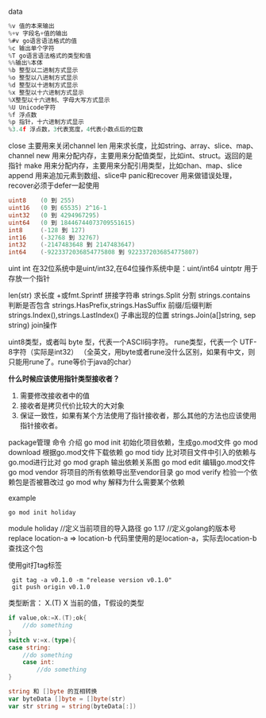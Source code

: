 data

```go
%v 值的本来输出
%+v 字段名+值的输出
%#v go语言语法格式的值
%c 输出单个字符
%T go语言语法格式的类型和值
%%输出%本体
%b 整型以二进制方式显示
%o 整型以八进制方式显示
%d 整型以十进制方式显示
%x 整型以十六进制方式显示
%X整型以十六进制、字母大写方式显示
%U Unicode字符
%f 浮点数
%p 指针，十六进制方式显示
%3.4f 浮点数，3代表宽度，4代表小数点后的位数
```
close	主要用来关闭channel
len	用来求长度，比如string、array、slice、map、channel
new	用来分配内存，主要用来分配值类型，比如int、struct。返回的是指针
make	用来分配内存，主要用来分配引用类型，比如chan、map、slice
append	用来追加元素到数组、slice中
panic和recover	用来做错误处理，recover必须于defer一起使用


```go
uint8    (0 到 255)
uint16   (0 到 65535) 2^16-1
uint32   (0 到 4294967295)
uint64   (0 到 18446744073709551615)
int8     (-128 到 127)
int16    (-32768 到 32767)
int32    (-2147483648 到 2147483647)
int64    (-9223372036854775808 到 9223372036854775807)
```
uint
int
在32位系统中是uint/int32,在64位操作系统中是：uint/int64
uintptr 用于存放一个指针

len(str)	求长度
+或fmt.Sprintf	拼接字符串
strings.Split	分割
strings.contains	判断是否包含
strings.HasPrefix,strings.HasSuffix	前缀/后缀判断
strings.Index(),strings.LastIndex()	子串出现的位置
strings.Join(a[]string, sep string)	join操作

uint8类型，或者叫 byte 型，代表一个ASCII码字符。
rune类型，代表一个 UTF-8字符（实际是int32）
（全英文，用byte或者rune没什么区别，如果有中文，则只能用rune了。rune等价于java的char）

**什么时候应该使用指针类型接收者？**
1. 需要修改接收者中的值
2. 接收者是拷贝代价比较大的大对象
3. 保证一致性，如果有某个方法使用了指针接收者，那么其他的方法也应该使用指针接收者。

package管理
命令	                介绍
go mod init	    初始化项目依赖，生成go.mod文件
go mod download	根据go.mod文件下载依赖
go mod tidy  	比对项目文件中引入的依赖与go.mod进行比对
go mod graph 	输出依赖关系图
go mod edit	    编辑go.mod文件
go mod vendor	将项目的所有依赖导出至vendor目录
go mod verify	检验一个依赖包是否被篡改过
go mod why	    解释为什么需要某个依赖

example
```shell
go mod init holiday
```
module holiday //定义当前项目的导入路径
go 1.17 //定义golang的版本号
replace location-a => location-b 代码里使用的是location-a，实际去location-b查找这个包

使用git打tag标签
```shell
 git tag -a v0.1.0 -m "release version v0.1.0"
 git push origin v0.1.0
```

类型断言：
X.(T)
X 当前的值，T假设的类型
```go
if value,ok:=X.(T);ok{
    //do something
}
switch v:=x.(type){
case string:
	//do something
	case int:
		//do something
}
```

```go
string 和 []byte 的互相转换
var byteData []byte = []byte(str)
var str string = string(byteData[:])
```